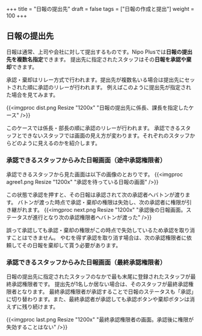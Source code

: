 +++
title = "日報の提出先"
draft = false
tags = ["日報の作成と提出"]
weight = 100
+++

## 日報の提出先

日報は通常、上司や会社に対して提出するものです。Nipo Plusでは**日報の提出先を複数名指定**できます。
提出先に指定されたスタッフはその**日報を承認や棄却**できます。

承認・棄却はリレー方式で行われます。提出先が複数名いる場合は提出先にセットされた順に承認のリレーが行われます。
例えばこのように提出先が指定された場合を見てみます。

{{<imgproc dist.png Resize "1200x" "日報の提出先に係長、課長を指定したケース" />}}


このケースでは係長・部長の順に承認のリレーが行われます。
承認できるスタッフとできないスタッフでは画面の見え方が変わります。それぞれのスタッフからどのように見えるのかを紹介します。

### 承認できるスタッフからみた日報画面（途中承認権限者）

承認できるスタッフから見た画面は以下の画像のとおりです。
{{<imgproc agree1.png Resize "1200x" "承認を待っている日報の画面" />}}

この状態で承認を押すと、その日報は承認されて次の承認者へバトンが渡ります。
バトンが渡った時点で承認・棄却の権限は失効し、次の承認者に権限が引き継がれます。
{{<imgproc next.png Resize "1200x" "承認後の日報画面。ステータスが進行となり次の承認権限者へバトンが渡った" />}}

誤って承認しても承認・棄却の権限がこの時点で失効しているため承認を取り消すことはできません。
やむを得ず承認を取り消す場合は、次の承認権限者に依頼してその日報を棄却して貰う必要があります。


### 承認できるスタッフからみた日報画面（最終承認権限者）

日報の提出先に指定されたスタッフのなかで最も末尾に登録されたスタッフが最終承認権限者です。
提出先が1名しか居ない場合は、そのスタッフが最終承認権限者となります。
最終承認権限者が承認することで日報のステータスも「承認」に切り替わります。また、最終承認者が承認しても承認ボタンや棄却ボタンは消えずに残り続けます。

{{<imgproc last.png Resize "1200x" "最終承認権限者の画面。承認後に権限が失効することはない" />}}
